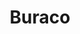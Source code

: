 ---
layout: page
title: "Buraco"
category: "prototype"
type: lab
permalink: /lab/isometric_game/
---